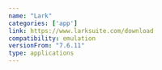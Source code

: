 ```yaml
---
name: "Lark"
categories: ['app']
link: https://www.larksuite.com/download
compatibility: emulation
versionFrom: "7.6.11"
type: applications
---
```


